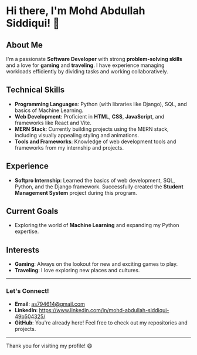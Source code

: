 # Hi there, I'm Mohd Abdullah Siddiqui! 👋

## About Me
I'm a passionate **Software Developer** with strong **problem-solving skills** and a love for **gaming** and **traveling**. I have experience managing workloads efficiently by dividing tasks and working collaboratively.

## Technical Skills
- **Programming Languages**: Python (with libraries like Django), SQL, and basics of Machine Learning.
- **Web Development**: Proficient in **HTML**, **CSS**, **JavaScript**, and frameworks like React and Vite.
- **MERN Stack**: Currently building projects using the MERN stack, including visually appealing styling and animations.
- **Tools and Frameworks**: Knowledge of web development tools and frameworks from my internship and projects.

## Experience
- **Softpro Internship**: Learned the basics of web development, SQL, Python, and the Django framework. Successfully created the **Student Management System** project during this program.

## Current Goals
- Exploring the world of **Machine Learning** and expanding my Python expertise.

## Interests
- **Gaming**: Always on the lookout for new and exciting games to play.
- **Traveling**: I love exploring new places and cultures.

---

### Let's Connect!
- **Email**: as794614@gmail.com
- **LinkedIn**: https://www.linkedin.com/in/mohd-abdullah-siddiqui-49b504325/
- **GitHub**: You're already here! Feel free to check out my repositories and projects.

---

Thank you for visiting my profile! 😄
